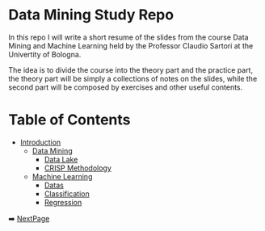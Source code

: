 # Data Mining Study Repo

In this repo I will write a short resume of the slides from the course Data Mining and Machine Learning held by the Professor Claudio Sartori at the Univertity of Bologna. 

The idea is to divide the course into the theory part and the practice part, the theory part will be simply a collections of notes on the slides, while the second part will be composed by exercises and other useful contents.

# Table of Contents
- [Introduction](/README.md)
  - [Data Mining](/Theory/Data%20Mining/Introduction%20To%20Business%20Intelligence.md)  
    - [Data Lake](/Theory/Data%20Mining/DataLake.md)
    - [CRISP Methodology](/Theory/Data%20Mining/The%20CRISP%20Methodology.md)
  - [Machine Learning](/Theory/MachineLearning/MachineLearning.md)
    - [Datas](/Theory/MachineLearning/Datas.md)
    - [Classification](/Theory/MachineLearning/ClassificationInMachineLearning.md)
    - [Regression](/Theory/MachineLearning/Regression.md)
    

➡️ [NextPage](/Theory/Introduction%20To%20Business%20Intelligence.md) 


